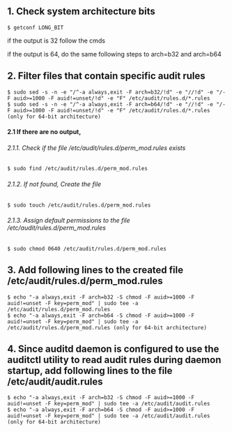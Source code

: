 ## 1. Check system architecture bits
    $ getconf LONG_BIT

if the output is 32 follow the cmds

if the output is 64, do the same following steps to arch=b32 and arch=b64

## 2. Filter files that contain specific audit rules
    $ sudo sed -s -n -e "/^-a always,exit -F arch=b32/!d" -e "//!d" -e "/-F auid>=1000 -F auid!=unset/!d" -e "F" /etc/audit/rules.d/*.rules
    $ sudo sed -s -n -e "/^-a always,exit -F arch=b64/!d" -e "//!d" -e "/-F auid>=1000 -F auid!=unset/!d" -e "F" /etc/audit/rules.d/*.rules (only for 64-bit architecture)

#### 2.1 If there are no output, 
###### 2.1.1. Check if the file /etc/audit/rules.d/perm_mod.rules exists
    $ sudo find /etc/audit/rules.d/perm_mod.rules
    
###### 2.1.2. If not found, Create the file
    $ sudo touch /etc/audit/rules.d/perm_mod.rules

###### 2.1.3. Assign default permissions to the file /etc/audit/rules.d/perm_mod.rules
    $ sudo chmod 0640 /etc/audit/rules.d/perm_mod.rules

## 3. Add following lines to the created file /etc/audit/rules.d/perm_mod.rules
    $ echo "-a always,exit -F arch=b32 -S chmod -F auid>=1000 -F auid!=unset -F key=perm_mod" | sudo tee -a /etc/audit/rules.d/perm_mod.rules
    $ echo "-a always,exit -F arch=b64 -S chmod -F auid>=1000 -F auid!=unset -F key=perm_mod" | sudo tee -a /etc/audit/rules.d/perm_mod.rules (only for 64-bit architecture)

## 4. Since auditd daemon is configured to use the auditctl utility to read audit rules during daemon startup, add following lines to the file /etc/audit/audit.rules
    $ echo "-a always,exit -F arch=b32 -S chmod -F auid>=1000 -F auid!=unset -F key=perm_mod" | sudo tee -a /etc/audit/audit.rules
    $ echo "-a always,exit -F arch=b64 -S chmod -F auid>=1000 -F auid!=unset -F key=perm_mod" | sudo tee -a /etc/audit/audit.rules (only for 64-bit architecture)
    
